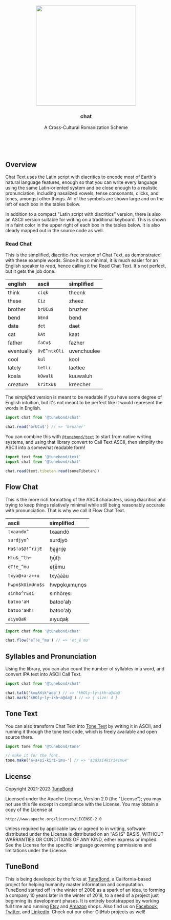 <br/>
<br/>
<br/>
<br/>
<br/>
<br/>

<p align='center'>
  <img src='https://github.com/tunebond/chat/blob/make/view/view.svg?raw=true' height='312'>
</p>

<h3 align='center'>
  chat
</h3>
<p align='center'>
  A Cross-Cultural Romanization Scheme
</p>

<br/>
<br/>
<br/>

## Overview

Chat Text uses the Latin script with diacritics to encode most of
Earth's natural language features, enough so that you can write every
language using the same Latin-oriented system and be close enough to a
realistic pronunciation, including nasalized vowels, tense consonants,
clicks, and tones, amongst other things. All of the symbols are shown
large and on the left of each box in the tables below.

In addition to a compact "Latin script with diacritics" version, there
is also an ASCII version suitable for writing on a traditional keyboard.
This is shown in a faint color in the upper right of each box in the
tables below. It is also clearly mapped out in the source code as well.

### Read Chat

This is the simplified, diacritic-free version of Chat Text, as
demonstrated with these example words. Since it is so minimal, it is
much easier for an English speaker to _read_, hence calling it the Read
Chat Text. It's not perfect, but it gets the job done.

| english    | ascii        | simplified  |
| :--------- | :----------- | :---------- |
| think      | `ciqk`       | theenk      |
| these      | `Ciz`        | zheez       |
| brother    | `brUCu$`     | bruzher     |
| bend       | `bEnd`       | bend        |
| date       | `det`        | daet        |
| cat        | `kAt`        | kaat        |
| father     | `faCu$`      | fazher      |
| eventually | `UvE^ntxOli` | uvenchuulee |
| cool       | `kul`        | kool        |
| lately     | `letli`      | laetlee     |
| koala      | `kOwalU`     | kuuwaluh    |
| creature   | `kritxu$`    | kreecher    |

The _simplified_ version is meant to be readable if you have some degree
of English intuition, but it's not meant to be perfect like it would
represent the words in English.

```ts
import chat from '@tunebond/chat'

chat.read('brUCu$') // => 'bruzher'
```

You can combine this with
[`@tunebond/text`](https://github.com/tunebond/text.js) to start from
native writing systems, and using that library convert to Call Text
ASCII, then simplify the ASCII into a somewhat readable form!

```ts
import text from '@tunebond/text'
import chat from '@tunebond/chat'

chat.read(text.tibetan.read(someTibetan))
```

## Flow Chat

This is the more rich formatting of the ASCII characters, using
diacritics and trying to keep things relatively minimal while still
being reasonably accurate with pronunciation. That is why we call it
Flow Chat Text.

| ascii            | simplified   |
| :--------------- | :----------- |
| `txaando^`       | txaandȯ      |
| `surdjyo^`       | surdjyȯ      |
| `Ha$!a$@!^rijE`  | ḥa̱̖ȧ̱̤̖rıjẹ      |
| `H!u&_^th~`      | ḥ̖ṵ̄̇tḩ         |
| `eT!e_^mu`       | eṭ̖ē̇mu        |
| `txya@+a-a++u`   | txyà̤áȁu      |
| `hwpo$kUimUno$s` | hwpo̖kụımụno̖s |
| `sinho^rEsi`     | sınhȯrẹsı    |
| `batoo'aH`       | batoo'aḥ     |
| `batoo'aHh!`     | batoo'ah̥     |
| `aiyuQaK`        | aıyuq̇aḳ      |

```ts
import chat from '@tunebond/chat'

chat.flow('eT!e_^mu') // => 'eṭ̖ē̇mu'
```

## Syllables and Pronunciation

Using the library, you can also count the number of syllables in a word,
and convert IPA text into ASCII Call Text.

```ts
import chat from '@tunebond/chat'

chat.talk('kxɯʎʎikʰa̠da̠') // => 'kHOly~ly~ikh~a@da@'
chat.mark('kHOly~ly~ikh~a@da@') // => { size: 4 }
```

## Tone Text

You can also transform Chat Text into
[Tone Text](https://github.com/tunebond/tone) by writing it in ASCII,
and running it through the tone text code, which is freely available and
open source there.

```ts
import tone from '@tunebond/tone'

// make it for the font.
tone.make('a+a+si-kiri-imu-') // => 'a3a3si4kiri4imu4'
```

## License

Copyright 2021-2023 <a href='https://tune.bond'>TuneBond</a>

Licensed under the Apache License, Version 2.0 (the "License"); you may
not use this file except in compliance with the License. You may obtain
a copy of the License at

    http://www.apache.org/licenses/LICENSE-2.0

Unless required by applicable law or agreed to in writing, software
distributed under the License is distributed on an "AS IS" BASIS,
WITHOUT WARRANTIES OR CONDITIONS OF ANY KIND, either express or implied.
See the License for the specific language governing permissions and
limitations under the License.

## TuneBond

This is being developed by the folks at [TuneBond](https://tune.bond), a
California-based project for helping humanity master information and
computation. TuneBond started off in the winter of 2008 as a spark of an
idea, to forming a company 10 years later in the winter of 2018, to a
seed of a project just beginning its development phases. It is entirely
bootstrapped by working full time and running
[Etsy](https://etsy.com/shop/tunebond) and
[Amazon](https://www.amazon.com/s?rh=p_27%3AMount+Build) shops. Also
find us on [Facebook](https://www.facebook.com/tunebond),
[Twitter](https://twitter.com/tunebond), and
[LinkedIn](https://www.linkedin.com/company/tunebond). Check out our
other GitHub projects as well!
